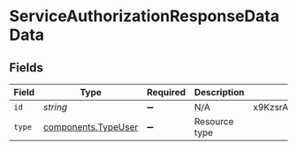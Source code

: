 # ServiceAuthorizationResponseDataData


## Fields

| Field                                                  | Type                                                   | Required                                               | Description                                            | Example                                                |
| ------------------------------------------------------ | ------------------------------------------------------ | ------------------------------------------------------ | ------------------------------------------------------ | ------------------------------------------------------ |
| `id`                                                   | *string*                                               | :heavy_minus_sign:                                     | N/A                                                    | x9KzsrACXZv8tPwlEDsKb6                                 |
| `type`                                                 | [components.TypeUser](../../models/shared/typeuser.md) | :heavy_minus_sign:                                     | Resource type                                          |                                                        |